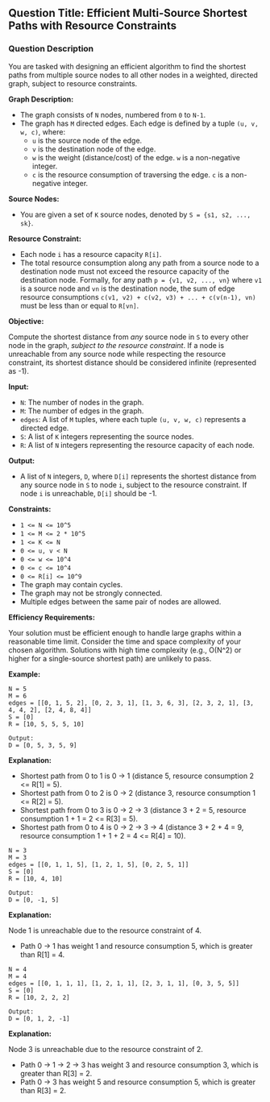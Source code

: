 ## Question Title: Efficient Multi-Source Shortest Paths with Resource Constraints

### Question Description

You are tasked with designing an efficient algorithm to find the shortest paths from multiple source nodes to all other nodes in a weighted, directed graph, subject to resource constraints.

**Graph Description:**

*   The graph consists of `N` nodes, numbered from `0` to `N-1`.
*   The graph has `M` directed edges. Each edge is defined by a tuple `(u, v, w, c)`, where:
    *   `u` is the source node of the edge.
    *   `v` is the destination node of the edge.
    *   `w` is the weight (distance/cost) of the edge.  `w` is a non-negative integer.
    *   `c` is the resource consumption of traversing the edge. `c` is a non-negative integer.

**Source Nodes:**

*   You are given a set of `K` source nodes, denoted by `S = {s1, s2, ..., sk}`.

**Resource Constraint:**

*   Each node `i` has a resource capacity `R[i]`.
*   The total resource consumption along any path from a source node to a destination node must not exceed the resource capacity of the destination node.  Formally, for any path `p = {v1, v2, ..., vn}` where `v1` is a source node and `vn` is the destination node, the sum of edge resource consumptions `c(v1, v2) + c(v2, v3) + ... + c(v(n-1), vn)` must be less than or equal to `R[vn]`.

**Objective:**

Compute the shortest distance from *any* source node in `S` to every other node in the graph, *subject to the resource constraint*. If a node is unreachable from any source node while respecting the resource constraint, its shortest distance should be considered infinite (represented as -1).

**Input:**

*   `N`: The number of nodes in the graph.
*   `M`: The number of edges in the graph.
*   `edges`: A list of `M` tuples, where each tuple `(u, v, w, c)` represents a directed edge.
*   `S`: A list of `K` integers representing the source nodes.
*   `R`: A list of `N` integers representing the resource capacity of each node.

**Output:**

*   A list of `N` integers, `D`, where `D[i]` represents the shortest distance from any source node in `S` to node `i`, subject to the resource constraint. If node `i` is unreachable, `D[i]` should be -1.

**Constraints:**

*   `1 <= N <= 10^5`
*   `1 <= M <= 2 * 10^5`
*   `1 <= K <= N`
*   `0 <= u, v < N`
*   `0 <= w <= 10^4`
*   `0 <= c <= 10^4`
*   `0 <= R[i] <= 10^9`
*   The graph may contain cycles.
*   The graph may not be strongly connected.
*   Multiple edges between the same pair of nodes are allowed.

**Efficiency Requirements:**

Your solution must be efficient enough to handle large graphs within a reasonable time limit.  Consider the time and space complexity of your chosen algorithm.  Solutions with high time complexity (e.g., O(N^2) or higher for a single-source shortest path) are unlikely to pass.

**Example:**

```
N = 5
M = 6
edges = [[0, 1, 5, 2], [0, 2, 3, 1], [1, 3, 6, 3], [2, 3, 2, 1], [3, 4, 4, 2], [2, 4, 8, 4]]
S = [0]
R = [10, 5, 5, 5, 10]

Output:
D = [0, 5, 3, 5, 9]
```

**Explanation:**

*   Shortest path from 0 to 1 is 0 -> 1 (distance 5, resource consumption 2 <= R[1] = 5).
*   Shortest path from 0 to 2 is 0 -> 2 (distance 3, resource consumption 1 <= R[2] = 5).
*   Shortest path from 0 to 3 is 0 -> 2 -> 3 (distance 3 + 2 = 5, resource consumption 1 + 1 = 2 <= R[3] = 5).
*   Shortest path from 0 to 4 is 0 -> 2 -> 3 -> 4 (distance 3 + 2 + 4 = 9, resource consumption 1 + 1 + 2 = 4 <= R[4] = 10).

```
N = 3
M = 3
edges = [[0, 1, 1, 5], [1, 2, 1, 5], [0, 2, 5, 1]]
S = [0]
R = [10, 4, 10]

Output:
D = [0, -1, 5]
```

**Explanation:**

Node 1 is unreachable due to the resource constraint of 4.
* Path 0 -> 1 has weight 1 and resource consumption 5, which is greater than R[1] = 4.
```
N = 4
M = 4
edges = [[0, 1, 1, 1], [1, 2, 1, 1], [2, 3, 1, 1], [0, 3, 5, 5]]
S = [0]
R = [10, 2, 2, 2]

Output:
D = [0, 1, 2, -1]
```

**Explanation:**

Node 3 is unreachable due to the resource constraint of 2.
* Path 0 -> 1 -> 2 -> 3 has weight 3 and resource consumption 3, which is greater than R[3] = 2.
* Path 0 -> 3 has weight 5 and resource consumption 5, which is greater than R[3] = 2.
